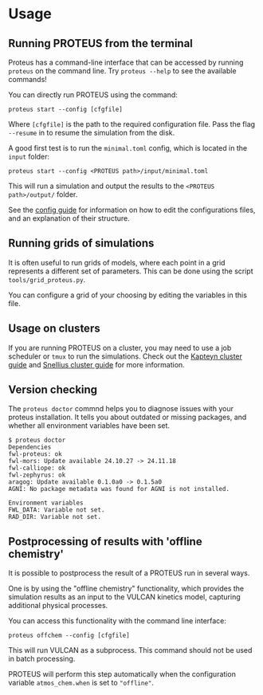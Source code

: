 # Usage

## Running PROTEUS from the terminal

Proteus has a command-line interface that can be accessed by running `proteus` on the command line.
Try `proteus --help` to see the available commands!

You can directly run PROTEUS using the command:

```console
proteus start --config [cfgfile]
```

Where `[cfgfile]` is the path to the required configuration file.
Pass the flag `--resume` in to resume the simulation from the disk.

A good first test is to run the `minimal.toml` config, which is located in the `input` folder:

```console
proteus start --config <PROTEUS path>/input/minimal.toml
```
This will run a simulation and output the results to the `<PROTEUS path>/output/` folder.

See the [config guide](https://fwl-proteus.readthedocs.io/en/latest/config/) for information
on how to edit the configurations files, and an explanation of their structure.

## Running grids of simulations

It is often useful to run grids of models, where each point in a grid represents a different
set of parameters. This can be done using the script `tools/grid_proteus.py`.

You can configure a grid of your choosing by editing the variables in this file.

## Usage on clusters

If you are running PROTEUS on a cluster, you may need to use a job scheduler or `tmux` to run the simulations. Check out the [Kapteyn cluster guide](./kapteyn_cluster_guide.md) and [Snellius cluster guide](./snellius_cluster_guide.md) for more information.


## Version checking

The `proteus doctor` commnd helps you to diagnose issues with your proteus installation.
It tells you about outdated or missing packages, and whether all environment variables have been set.

```console
$ proteus doctor
Dependencies
fwl-proteus: ok
fwl-mors: Update available 24.10.27 -> 24.11.18
fwl-calliope: ok
fwl-zephyrus: ok
aragog: Update available 0.1.0a0 -> 0.1.5a0
AGNI: No package metadata was found for AGNI is not installed.

Environment variables
FWL_DATA: Variable not set.
RAD_DIR: Variable not set.
```

## Postprocessing of results with 'offline chemistry'

It is possible to postprocess the result of a PROTEUS run in several ways.

One is by using the "offline chemistry" functionality, which provides the simulation results
as an input to the VULCAN kinetics model, capturing additional physical processes.

You can access this functionality with the command line interface:

```console
proteus offchem --config [cfgfile]
```
This will run VULCAN as a subprocess. This command should not be used in batch processing.

PROTEUS will perform this step automatically when the configuration variable
`atmos_chem.when` is set to `"offline"`.
